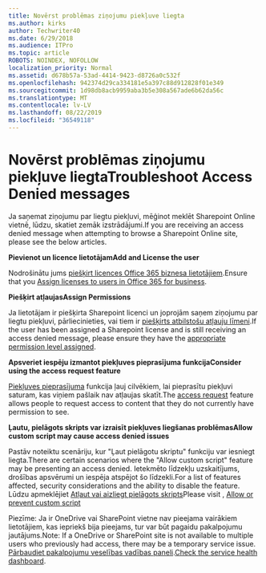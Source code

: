```yaml
---
title: Novērst problēmas ziņojumu piekļuve liegta
ms.author: kirks
author: Techwriter40
ms.date: 6/29/2018
ms.audience: ITPro
ms.topic: article
ROBOTS: NOINDEX, NOFOLLOW
localization_priority: Normal
ms.assetid: d678b57a-53ad-4414-9423-d8726a0c532f
ms.openlocfilehash: 942374d29ca334181e5a397c88d912828f01e349
ms.sourcegitcommit: 1d98db8acb9959aba3b5e308a567ade6b62da56c
ms.translationtype: MT
ms.contentlocale: lv-LV
ms.lasthandoff: 08/22/2019
ms.locfileid: "36549118"
---
```

# <a name="troubleshoot-access-denied-messages"></a><span data-ttu-id="a28a1-102">Novērst problēmas ziņojumu piekļuve liegta</span><span class="sxs-lookup"><span data-stu-id="a28a1-102">Troubleshoot Access Denied messages</span></span>

<span data-ttu-id="a28a1-103">Ja saņemat ziņojumu par liegtu piekļuvi, mēģinot meklēt Sharepoint Online vietnē, lūdzu, skatiet zemāk izstrādājumi.</span><span class="sxs-lookup"><span data-stu-id="a28a1-103">If you are receiving an access denied message when attempting to browse a Sharepoint Online site, please see the below articles.</span></span>

<span data-ttu-id="a28a1-104">**Pievienot un licence lietotājam**</span><span class="sxs-lookup"><span data-stu-id="a28a1-104">**Add and License the user**</span></span>

<span data-ttu-id="a28a1-105">Nodrošinātu jums [piešķirt licences Office 365 biznesa lietotājiem](https://docs.microsoft.com/office365/admin/subscriptions-and-billing/assign-licenses-to-users?view=o365-worldwide&amp;tabs=One).</span><span class="sxs-lookup"><span data-stu-id="a28a1-105">Ensure that you [Assign licenses to users in Office 365 for business](https://docs.microsoft.com/office365/admin/subscriptions-and-billing/assign-licenses-to-users?view=o365-worldwide&amp;tabs=One).</span></span>

<span data-ttu-id="a28a1-106">**Piešķirt atļaujas**</span><span class="sxs-lookup"><span data-stu-id="a28a1-106">**Assign Permissions**</span></span>

<span data-ttu-id="a28a1-107">Ja lietotājam ir piešķirta Sharepoint licenci un joprojām saņem ziņojumu par liegtu piekļuvi, pārliecinieties, vai tiem ir [piešķirts atbilstošu atļauju līmeni](https://docs.microsoft.com/sharepoint/understanding-permission-levels).</span><span class="sxs-lookup"><span data-stu-id="a28a1-107">If the user has been assigned a Sharepoint license and is still receiving an access denied message, please ensure they have the [appropriate permission level assigned](https://docs.microsoft.com/sharepoint/understanding-permission-levels).</span></span>

<span data-ttu-id="a28a1-108">**Apsveriet iespēju izmantot piekļuves pieprasījuma funkcija**</span><span class="sxs-lookup"><span data-stu-id="a28a1-108">**Consider using the access request feature**</span></span>

<span data-ttu-id="a28a1-109">[Piekļuves pieprasījuma](https://support.office.com/article/Set-up-and-manage-access-requests-94B26E0B-2822-49D4-929A-8455698654B3) funkcija ļauj cilvēkiem, lai pieprasītu piekļuvi saturam, kas viņiem pašlaik nav atļaujas skatīt.</span><span class="sxs-lookup"><span data-stu-id="a28a1-109">The [access request](https://support.office.com/article/Set-up-and-manage-access-requests-94B26E0B-2822-49D4-929A-8455698654B3) feature allows people to request access to content that they do not currently have permission to see.</span></span> 

<span data-ttu-id="a28a1-110">**Ļautu, pielāgots skripts var izraisīt piekļuves liegšanas problēmas**</span><span class="sxs-lookup"><span data-stu-id="a28a1-110">**Allow custom script may cause access denied issues**</span></span>

<span data-ttu-id="a28a1-111">Pastāv noteiktu scenāriju, kur "Ļaut pielāgotu skriptu" funkciju var iesniegt liegta.</span><span class="sxs-lookup"><span data-stu-id="a28a1-111">There are certain scenarios where the "Allow custom script" feature may be presenting an access denied.</span></span> <span data-ttu-id="a28a1-112">Ietekmēto līdzekļu uzskaitījums, drošības apsvērumi un iespēja atspējot šo līdzekli.</span><span class="sxs-lookup"><span data-stu-id="a28a1-112">For a list of features affected, security considerations and the ability to disable the feature.</span></span> <span data-ttu-id="a28a1-113">Lūdzu apmeklējiet [Atļaut vai aizliegt pielāgots skripts](https://docs.microsoft.com/sharepoint/allow-or-prevent-custom-script)</span><span class="sxs-lookup"><span data-stu-id="a28a1-113">Please visit , [Allow or prevent custom script](https://docs.microsoft.com/sharepoint/allow-or-prevent-custom-script)</span></span>

<span data-ttu-id="a28a1-114">Piezīme: Ja ir OneDrive vai SharePoint vietne nav pieejama vairākiem lietotājiem, kas iepriekš bija pieejams, tur var būt pagaidu pakalpojumu jautājums.</span><span class="sxs-lookup"><span data-stu-id="a28a1-114">Note: If a OneDrive or SharePoint site is not available to multiple users who previously had access, there may be a temporary service issue.</span></span> <span data-ttu-id="a28a1-115">[Pārbaudiet pakalpojumu veselības vadības paneli](https://portal.office.com/adminportal/home#/servicehealth).</span><span class="sxs-lookup"><span data-stu-id="a28a1-115">[Check the service health dashboard](https://portal.office.com/adminportal/home#/servicehealth).</span></span>


  

